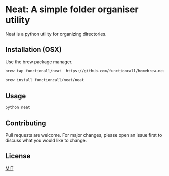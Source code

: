 # Neat: A simple folder organiser utility

Neat is a python utility for organizing directories.

## Installation (OSX)

Use the brew package manager.

```bash
brew tap functionall/neat  https://github.com/functioncall/homebrew-neat

brew install functioncall/neat/neat
```

## Usage

```python
python neat
```

## Contributing
Pull requests are welcome. For major changes, please open an issue first to discuss what you would like to change.

## License
[MIT](https://choosealicense.com/licenses/mit/)
